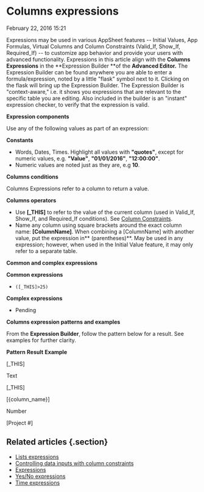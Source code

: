 #  Columns expressions


February 22, 2016 15:21

Expressions may be used in various AppSheet features -- Initial Values, App
Formulas, Virtual Columns and Column Constraints (Valid_If, Show_If,
Required_If) -- to customize app behavior and provide your users with advanced
functionality. Expressions in this article align with the **Columns
Expressions** in the **Expression Builder **of the **Advanced Editor.** The
Expression Builder can be found anywhere you are able to enter a
formula/expression, noted by a little "flask" symbol next to it. Clicking on
the flask will bring up the Expression Builder. The Expression Builder is
"context-aware," i.e. it shows you expressions that are relevant to the
specific table you are editing. Also included in the builder is an "instant"
expression checker, to verify that the expression is valid.



**Expression components**

Use any of the following values as part of an expression:

**Constants**

  * Words, Dates, Times. Highlight all values with **"quotes"**, except for numeric values, e.g. **"Value"**, **"01/01/2016"**, **"12:00:00"**.
  * Numeric values are noted just as they are, e.g **10**. 



**Columns conditions**

Columns Expressions refer to a column to return a value.

**Columns operators**

  * Use **[_THIS]** to refer to the value of the current column (used in Valid_If, Show_If, and Required_If conditions). See [Column Constraints](Controlling-data-inputs-with-column-constraints).
  * Name any column using square brackets around the exact column name: **[ColumnName]**. When combining a [ColumnName] with another value, put the expression in** (parentheses)**. May be used in any expression; however, when used in the Initial Value feature, it may only refer to a separate table.



**Common and complex expressions**

**Common expressions**

  * `([_THIS]>25)`

**Complex expressions**

  * Pending



**Columns expression patterns and examples**

From the **Expression Builder**, follow the pattern below for a result. See
examples for further clarity.

**Pattern**
**Result**
**Example**

[_THIS]

Text

[_THIS]

[{column_name}]

Number

[Project #]



## Related articles {.section}

  * [Lists expressions](Lists-expressions.md)
  * [Controlling data inputs with column constraints](Controlling-data-inputs-with-column-constraints.md)
  * [Expressions](Expressions.md)
  * [Yes/No expressions](Yes-No-expressions.md)
  * [Time expressions](Time-expressions.md)

